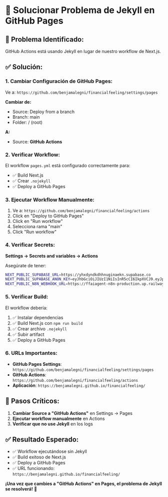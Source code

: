 # 🔧 Solucionar Problema de Jekyll en GitHub Pages

## 🚨 **Problema Identificado:**
GitHub Actions está usando Jekyll en lugar de nuestro workflow de Next.js.

## ✅ **Solución:**

### **1. Cambiar Configuración de GitHub Pages:**

Ve a: `https://github.com/benjamalegni/financialfeeling/settings/pages`

**Cambiar de:**
- Source: Deploy from a branch
- Branch: main
- Folder: / (root)

**A:**
- Source: **GitHub Actions**

### **2. Verificar Workflow:**

El workflow `pages.yml` está configurado correctamente para:
- ✅ Build Next.js
- ✅ Crear `.nojekyll`
- ✅ Deploy a GitHub Pages

### **3. Ejecutar Workflow Manualmente:**

1. Ve a: `https://github.com/benjamalegni/financialfeeling/actions`
2. Click en "Deploy to GitHub Pages"
3. Click en "Run workflow"
4. Selecciona rama "main"
5. Click "Run workflow"

### **4. Verificar Secrets:**

**Settings → Secrets and variables → Actions**

Asegúrate de tener:
```bash
NEXT_PUBLIC_SUPABASE_URL=https://yhxdyndkdhhnuginaekn.supabase.co
NEXT_PUBLIC_SUPABASE_ANON_KEY=eyJhbGciOiJIUzI1NiIsInR5cCI6IkpXVCJ9.eyJpc3MiOiJzdXBhYmFzZSIsInJlZiI6InloeGR5bmRrZGhobnVnaW5hZWtuIiwicm9sZSI6ImFub24iLCJpYXQiOjE3NTA3MTYxMTgsImV4cCI6MjA2NjI5MjExOH0.-3qFN_HEZx7i1rGhpaZg9edxoSRDgUkPzDYfrPNiIqI
NEXT_PUBLIC_N8N_WEBHOOK_URL=https://ffaiagent-n8n-production.up.railway.app/webhook-test/analyze-stocks
```

### **5. Verificar Build:**

El workflow debería:
1. ✅ Instalar dependencias
2. ✅ Build Next.js con `npm run build`
3. ✅ Crear archivo `.nojekyll`
4. ✅ Subir artifact
5. ✅ Deploy a GitHub Pages

### **6. URLs Importantes:**

- **GitHub Pages Settings**: `https://github.com/benjamalegni/financialfeeling/settings/pages`
- **GitHub Actions**: `https://github.com/benjamalegni/financialfeeling/actions`
- **Aplicación**: `https://benjamalegni.github.io/financialfeeling/`

## 🎯 **Pasos Críticos:**

1. **Cambiar Source a "GitHub Actions"** en Settings → Pages
2. **Ejecutar workflow manualmente** en Actions
3. **Verificar que no use Jekyll** en los logs

## ✅ **Resultado Esperado:**

- ✅ Workflow ejecutándose sin Jekyll
- ✅ Build exitoso de Next.js
- ✅ Deploy a GitHub Pages
- ✅ URL funcionando: `https://benjamalegni.github.io/financialfeeling/`

**¡Una vez que cambies a "GitHub Actions" en Pages, el problema de Jekyll se resolverá!** 🚀 